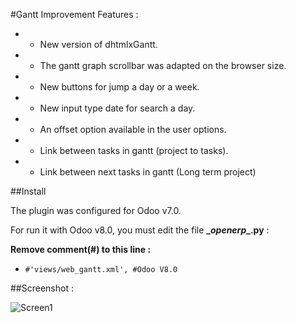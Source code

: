 #Gantt Improvement
Features :

* - New version of dhtmlxGantt.
* - The gantt graph scrollbar was adapted on the browser size.
* - New buttons for jump a day or a week.
* - New input type date for search a day.
* - An offset option available in the user options.
* - Link between tasks in gantt (project to tasks).
* - Link between next tasks in gantt (Long term project)


##Install

The plugin was configured for Odoo v7.0.

For run it with Odoo v8.0, you must edit the file **\__openerp__.py** :

**Remove comment(#) to this line :**

* `#'views/web_gantt.xml', #Odoo V8.0`

##Screenshot :

![Screen1](/content/screen1.png)